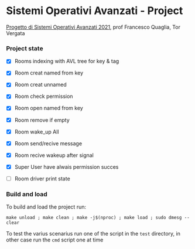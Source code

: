 # Sistemi Operativi Avanzati - Project
[Progetto di Sistemi Operativi Avanzati 2021](https://francescoquaglia.github.io/TEACHING/AOS/PROJECTS/project-specification-2020-2021.html), prof Francesco Quaglia, Tor Vergata

### Project state
- [x] Rooms indexing with AVL tree for key & tag
- [x] Room creat named from key
- [x] Room creat unnamed
- [x] Room check permission
- [x] Room open named from key
- [x] Room remove if empty
- [x] Room wake_up All
- [x] Room send/recive message
- [x] Room recive wakeup after signal

- [x] Super User have alwais permission succes
- [ ] Room driver print state

### Build and load
To build and load the project run:
```
make unload ; make clean ; make -j$(nproc) ; make load ; sudo dmesg --clear 
```
To test the varius scenarius run one of the script in the `test` directory, in other case run the `cmd` script one at time